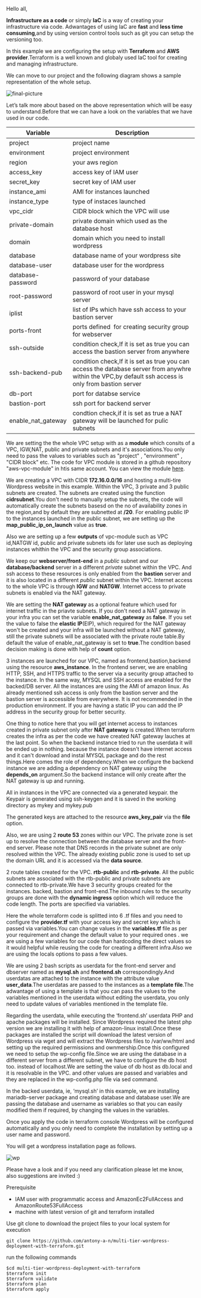 Hello all,

**Infrastructure as a code** or simply **IaC** is a way of creating your infrastructure via code. Adwantages of using IaC are **fast** and **less time consuming**,and by using version control tools such as git you can setup the versioning too.

In this example we are configuring the setup with **Terraform** and **AWS provider**.Terraform is a well known and globaly used IaC tool for creating and managing infrastructure.

We can move to our project and the following diagram shows a sample representation of the whole setup.

![final-picture](https://user-images.githubusercontent.com/61390678/210266165-3c609d43-6cc4-4227-9a29-35cb80fc9909.png)

Let’s talk more about based on the above representation which will be easy to understand.Before that we can have a look on the variables that we have used in our code.

|Variable|Description                                              
| --- | --- |
|project|project name |                                         
|environment|project environment |                                    
|region|your aws region |                                              
| access_key | access key of IAM user |                                  
| secret_key | secret key of IAM user |                                  
| instance_ami | AMI for instances launched |                            
| instance_type  |type of instaces launched |                            
| vpc_cidr  | CIDR block which the VPC will use |                       
| private-domain  | private domain which used as the database host |     
| domain | domain which you need to install wordpress |                  
| database | database name of your wordpress site|                       
| database-user | database user for the wordpress |                      
| database-password | password of your database  |                       
|root-password  |password of root user in your mysql server |                   
|iplist |list of IPs which have ssh access to your bastion server |          
|ports-front |ports defined  for creating security group for webserver | 
|ssh-outside |condition check,If it is set as true you can access the bastion server from anywhere | |
|ssh-backend-pub|condition check,If it is set as true you can access the database server from anywhre within the VPC,by default ssh access is only from bastion server| 
|db-port   |port for databse service  |                                   
|bastion-port|ssh port for backend server |                              
|enable_nat_gateway|condtion check,if it is set as true a NAT gateway will be launched for pulic subnets | 

We are setting the the whole VPC setup with as a **module** which consits of a VPC, IGW,NAT, public and private subnets and it's associations.You only need to pass the
values to variables such as "project" , "environment" , "CIDR block" etc. The code for VPC module is stored in a github repository "aws-vpc-module" in htis same account. You can view the module  [here]("github.com/antony-a-n/aws-vpc-module").

We are creating a VPC with CIDR **172.16.0.0/16** and hosting a multi-tire Wordpress website in this example. Within the VPC, 3 private and 3 public subnets are created. The subnets are created using the function **cidrsubnet**.You don't need to manually setup the subnets, the code will automatically create the subnets basesd on the no of availability zones in the region,and by default they are subnetted at **/20**. For enabling public IP to the instances launched in the public subnet, we are setting up the **map_public_ip_on_launch** value as **true**.

Also we are setting up a few **outputs** of vpc-module such as VPC id,NATGW id, public and private subnets ids for later use such as deploying  instances whithin the VPC and the security group associations.

We keep our **webserver/front-end** in a *public* subnet and our **database/backend** server in a different *private* subnet within the VPC. And ssh access to these resources is only enabled from the **bastion** server and it is also located in a different *public* subnet within the VPC. Internet access to the whole VPC is through **IGW** and **NATGW**. Internet access to private subnets is enabled via the NAT gateway.

We are setting the **NAT gateway** as a optional feature which used for internet traffic in the priavte subnets. If you don't need a NAT gateway in your infra you can set the variable **enable_nat_gateway** as **false**. If you set the value to false the **elastic IP**(EIP), which required for the NAT gateway won't be created and your infra will be launched without a NAT gateway, still the private subnets will be associated with the private route table.By default the value of enable_nat_gateway is set to **true**.The condition based decision making is done with help of **count** option.

3 instances are launched for our VPC, named as frontend,bastion,backend using the resource **aws_instance**. In the frontend server, we are enabling HTTP, SSH, and HTTPS traffic to the server via a security group attached to the instance. In the same way, MYSQL and SSH access are enabled for the backed/DB server. All the instances are using the AMI of amazon linux. As already mentioned ssh access is only from the bastion server and the bastion server is accessible from everywhere. It is not recommended in the production environment. If you are having a static IP you can add the IP address in the security group for better security.

One thing to notice here that you will get internet access to instances created in private subnet only after **NAT gateway** is created.When terraform creates the infra as per the code we have created NAT gateway lauches at the last point. So when the backend instance tried to run the userdata it will be ended up in nothing. because the instance doesn't have internet access and it can't download and instal MYSQL package and do the rest things.Here comes the role of dependency.When we configure the  backend instance we are adding a dependency on NAT gateway using the **depends_on** argument.So the backend instance will only create after the NAT gateway is up and running.

All in instances in the VPC are connected via a generated keypair. the Keypair is generated using ssh-keygen and it is saved in the working directory as mykey and mykey.pub

The generated keys are attached to the resource **aws_key_pair** via the **file** option.

Also, we are using 2 **route 53** zones within our VPC. The private zone is set up to resolve the connection between the database server and the front-end server. Please note that DNS records in the private subnet are only resolved within the VPC. The already existing public zone is used to set up the domain URL and it is accessed via the **data source**.

2 route tables created for the VPC. **rtb-public** and **rtb-private**. All the public subnets are associated with the rtb-public and private subnets are connected to rtb-private.We have 3 security groups created for the instances. backed, bastion and front-end.The inbound rules to the security groups are done with the **dynamic ingress** option which will reduce the code length. The ports are specified via variables.

Here the whole terraform code is splitted into 6 .tf files and you need to configure the **provider.tf** with your access key and secret key which is passed via variables.You can change values in the **variables.tf** file as per your requirement and change the default value to your required ones . we are using a few variables for our code than hardcoding the direct values so it would helpful while reusing the code for creating a different infra.Also we are using the locals options to pass a few values.

We are using 2 bash scripts as userdata for the front-end server and dbserver named as **mysql.sh** and **frontend.sh** correspondingly.And userdatas are attached to the instance with the attribute value **user_data**.The userdatas are passed to the instances as a **template file**.The adwantage of using a template is that you can pass the values to the variables mentioned in the userdata without editing the userdata, you only need to update values of variables mentioned in the template file. 

Regarding the userdata, while executing the ‘frontend.sh’ userdata PHP and apache packages will be installed. Since Wordpress required the latest php version we are installing it with help of amazon-linux install.Once these packages are installed the script will download the latest version of Wordpress via wget and will extract the Wordpress files to /var/ww/html and setting up the required permissions and ownmership.Once this configured we need to setup the wp-config file.Since we are using the database in a different server from a different subnet, we have to configure the db host too. instead of localhost.We are setting the value of db host as db.local and it is resolvable in the VPC. and other values are passed and variables and they are replaced in the wp-config.php file via sed command.

In the backed userdata, ie, ‘mysql.sh’ in this example, we are installing mariadb-server package and creating database and database user.We are passing the database and username as variables so that you can easily modified them if required, by changing the values in the variables.

Once you apply the code in terraform console Wordpress will be configured automatically and you only need to complete the installation by setting up a user name and password.

You will get a wordpress installation page as follows.

![wp](https://user-images.githubusercontent.com/61390678/211187067-88859788-a5a9-438d-99f4-a2455777b913.png)


Please have a look and if you need any clarification please let me know, also suggestions are invited :)

Prerequisite

- IAM user with programmatic access and AmazonEc2FullAccess and AmazonRoute53FullAccess
- machine with  latest version of git and terraform installed

 Use git clone to download the project files to your local system for execution
```
git clone https://github.com/antony-a-n/multi-tier-wordpress-deployment-with-terraform.git
```
run the following commands
```
$cd multi-tier-wordpress-deployment-with-terraform
$terraform init
$terraform validate
$terraform plan 
$terraform apply 
```
